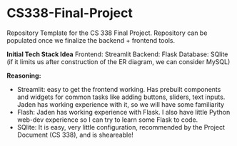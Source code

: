 # CS338-Final-Project
Repository Template for the CS 338 Final Project. Repository can be populated once we finalize the backend + frontend tools.

**Initial Tech Stack Idea**
Frontend: Streamlit
Backend: Flask
Database: SQlite (if it limits us after construction of the ER diagram, we can consider MySQL)

**Reasoning:**
- Streamlit: easy to get the frontend working. Has prebuilt components and widgets for common tasks like adding buttons, sliders, text inputs. Jaden has working experience with it, so we will have some familiarity
- Flash: Jaden has working experience with Flask. I also have little Python web-dev experience so I can try to learn some Flask to code.
- SQlite: It is easy, very little configuration, recommended by the Project Document (CS 338), and is sheareable! 
